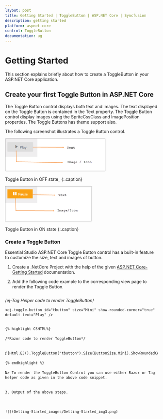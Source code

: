 ```yaml
---
layout: post
title: Getting Started | ToggleButton | ASP.NET Core | Syncfusion
description: getting started
platform: aspnet-core
control: ToggleButton
documentation: ug
---
```


# Getting Started

This section explains briefly about how to create a ToggleButton in your ASP.NET Core application.

## Create your first Toggle Button in ASP.NET Core

The Toggle Button control displays both text and images. The text displayed on the Toggle Button is contained in the Text property. The Toggle Button control display images using the SpriteCssClass and ImagePosition properties. The Toggle Buttons has theme support also.

The following screenshot illustrates a Toggle Button control. 

![](Getting-Started_images/Getting-Started_img1.png)

Toggle Button in OFF state_ 
{:.caption}

![](Getting-Started_images/Getting-Started_img2.png)

Toggle Button in ON state
{:.caption}


### Create a Toggle Button

Essential Studio ASP.NET Core Toggle Button control has a built-in feature to customize the size, text and images of button.



1. Create a .NetCore Project with the help of the given [ASP.NET Core-Getting Started](https://help.syncfusion.com/aspnet-core/getting-started) documentation.
2. Add the following code example to the corresponding view page to render the Toggle Button. 

   ~~~ cshtml

/*ej-Tag Helper code to render ToggleButton*/

	<ej-toggle-button id="tbutton" size="Mini" show-rounded-corner="true" default-text="Play" />
    
   ~~~

{% highlight CSHTML%}

/*Razor code to render ToggleButton*/

    @{Html.EJ().ToggleButton("tbutton").Size(ButtonSize.Mini).ShowRoundedCorner(true).DefaultText("Play").Render();}

{% endhighlight %}

N> To render the ToggleButton Control you can use either Razor or Tag helper code as given in the above code snippet.
  

3. Output of the above steps.



![](Getting-Started_images/Getting-Started_img3.png)





